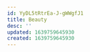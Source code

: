 ```yaml
---
id: YyDL5tRtrEa-J-gWWgfJ1
title: Beauty
desc: ''
updated: 1639759645930
created: 1639759645930
---
```


